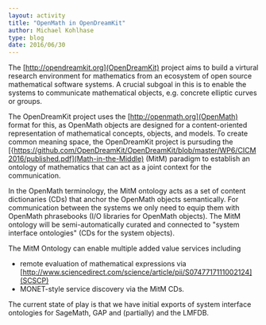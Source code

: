 ```yaml
---
layout: activity
title: "OpenMath in OpenDreamKit"
author: Michael Kohlhase
type: blog
date: 2016/06/30
---
```


The [http://opendreamkit.org](OpenDreamKit) project aims to build a virtural research environment for 
mathematics from an ecosystem of open source mathematical software systems. A crucial subgoal in this 
is to enable the systems to communicate mathematical objects, e.g. concrete elliptic curves or groups. 

The OpenDreamKit project uses the [http://openmath.org](OpenMath) format for this, as OpenMath objects are 
designed for a content-oriented representation of mathematical concepts, objects, and models. To create 
common meaning space, the OpenDreamKit project is pursuding the 
[{https://github.com/OpenDreamKit/OpenDreamKit/blob/master/WP6/CICM2016/published.pdf](Math-in-the-Middle) (MitM)
paradigm to establish an ontology of mathematics that can act as a joint context for the communication. 

In the OpenMath terminology, the MitM ontology acts as a set of content dictionaries (CDs) that anchor the OpenMath 
objects semantically. For communication between the systems we only need to equip them with OpenMath phrasebooks 
(I/O libraries for OpenMath objects). The MitM ontology will be semi-automatically curated and connected to 
"system interface ontologies" (CDs for the system objects). 

The MitM Ontology can enable multiple added value services including 
* remote evaluation of mathematical expressions via 
  [http://www.sciencedirect.com/science/article/pii/S0747717111002124](SCSCP)
* MONET-style service discovery via the MitM CDs. 

The current state of play is that we have initial exports of system interface ontologies for 
SageMath, GAP and (partially) and the LMFDB. 

